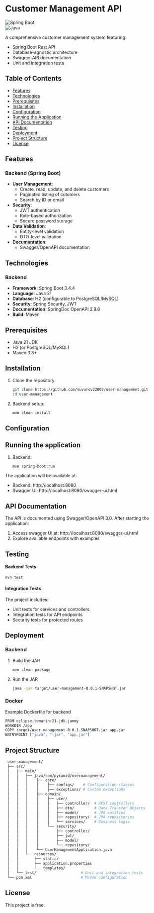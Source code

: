 # Customer Management API

![Spring Boot](https://img.shields.io/badge/Spring_Boot-3.4.4-green.svg)  
![Java](https://img.shields.io/badge/Java-21-blue.svg)  

A comprehensive customer management system featuring:
- Spring Boot Rest API
- Database-agnostic architecture
- Swagger API documentation
- Unit and integration tests

## Table of Contents

- [Features](#features)
- [Technologies](#technologies)
- [Prerequisites](#prerequisites)
- [Installation](#installation)
- [Configuration](#configuration)
- [Running the Application](#running-the-application)
- [API Documentation](#api-documentation)
- [Testing](#testing)
- [Deployment](#deployment)
- [Project Structure](#project-structure)
- [License](#license)

## Features

### Backend (Spring Boot)
- **User Management**:
  - Create, read, update, and delete customers
  - Paginated listing of cutomers
  - Search by ID or email
- **Security**:
  - JWT authentication
  - Role-based authorization
  - Secure password storage
- **Data Validation**:
  - Entity-level validation
  - DTO-level validation
- **Documentation**:
  - Swagger/OpenAPI documentation

## Technologies

### Backend
- **Framework**: Spring Boot 3.4.4
- **Language**: Java 21
- **Database**: H2 (configurable to PostgreSQL/MySQL)
- **Security**: Spring Security, JWT
- **Documentation**: SpringDoc OpenAPI 2.8.6
- **Build**: Maven

## Prerequisites

- Java 21 JDK
- H2 (or PostgreSQL/MySQL)
- Maven 3.8+

## Installation

1. Clone the repository:
   ```bash
   git clone https://github.com/suvorov22002/user-management.git
   cd user-management  
   
2. Backend setup:
   ```bash
   mvn clean install  

## Configuration

## Running the application

1. Backend:
   ```bash
   mvn spring-boot:run
The application will be available at:
* Backend: http://localhost:8080
* Swagger UI: http://localhost:8080/swagger-ui.html

## API Documentation
The API is documented using Swagger/OpenAPI 3.0. After starting the application:  
1. Access swagger UI at: http://localhost:8080/swagger-ui.html  
2. Explore available endpoints with examples

## Testing

#### Backend Tests
   ```bash
   mvn test
   ```

#### Integration Tests
The project includes:
* Unit tests for services and controllers
* Integration tests for API endpoints
* Security tests for protected routes

## Deployment

### Backend
1. Build the JAR
   ```bash
   mvn clean package
2. Run the JAR
   ```bash
   java -jar target/user-management-0.0.1-SNAPSHOT.jar

### Docker
Example Dockerfile for backend
   ```bash
   FROM eclipse-temurin:21-jdk-jammy
   WORKDIR /app
   COPY target/user-management-0.0.1-SNAPSHOT.jar app.jar
   ENTRYPOINT ["java", "-jar", "app.jar"]
   ```

## Project Structure
   ```bash
    user-management/
    ├── src/
    │   ├── main/
    │   │   ├── java/com/pyramid/usermanagement/
    │   │   │    ├── core/
    │   │   │    │    ├── configs/    # Configuration classes
    │   │   │    │    ├── exceptions/ # Custom exceptions
    │   │   │    ├── domain/
    │   │   │    │    ├── user/
    │   │   │    │    │   ├── controller/  # REST controllers
    │   │   │    │    │   ├── dto/         # Data Transfer Objects
    │   │   │    │    │   ├── model/       # JPA entities
    │   │   │    │    │   ├── repository/  # JPA repositories       
    │   │   │    │    │   └── services/    # Business logic
    │   │   │    │    └── security/
    │   │   │    │        ├── controller/
    │   │   │    │        ├── jwt/
    │   │   │    │        ├── model/
    │   │   │    │        └── repository/
    │   │   │    └── UserManagementApplication.java
    │   │   └── resources/
    │   │       ├── static/ 
    │   │       ├── application.properties
    │   │       └── templates/
    │   └── test/                    # Unit and integration tests
    └── pom.xml                      # Maven configuration
   ```

## License
This project is free.




